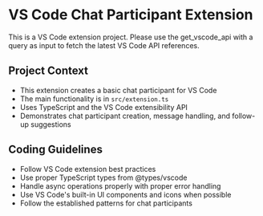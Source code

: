 <!-- Use this file to provide workspace-specific custom instructions to Copilot. For more details, visit https://code.visualstudio.com/docs/copilot/copilot-customization#_use-a-githubcopilotinstructionsmd-file -->

# VS Code Chat Participant Extension

This is a VS Code extension project. Please use the get_vscode_api with a query as input to fetch the latest VS Code API references.

## Project Context
- This extension creates a basic chat participant for VS Code
- The main functionality is in `src/extension.ts`
- Uses TypeScript and the VS Code extensibility API
- Demonstrates chat participant creation, message handling, and follow-up suggestions

## Coding Guidelines
- Follow VS Code extension best practices
- Use proper TypeScript types from @types/vscode
- Handle async operations properly with proper error handling
- Use VS Code's built-in UI components and icons when possible
- Follow the established patterns for chat participants
